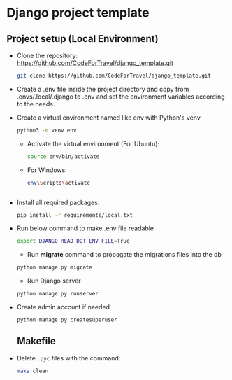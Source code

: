 # Django project template

## Project setup (Local Environment)

- Clone the repository: https://github.com/CodeForTravel/django_template.git
  ```sh
  git clone https://github.com/CodeForTravel/django_template.git
  ```
- Create a .env file inside the project directory and copy from .envs/.local/.django to .env and set the environment variables according to the needs.

- Create a virtual environment named like env with Python's venv

  ```sh
  python3 -m venv env
  ```

  - Activate the virtual environment (For Ubuntu):
    ```bash
    source env/bin/activate
    ```
  - For Windows:
    ```bash
    env\Scripts\activate
    ```

  ```

  ```

- Install all required packages:

  ```bash
  pip install -r requirements/local.txt
  ```

- Run below command to make .env file readable

  ```bash
  export DJANGO_READ_DOT_ENV_FILE=True
  ```

  - Run **migrate** command to propagate the migrations files into the db

  ```bash
  python manage.py migrate
  ```

  - Run Django server

  ```bash
  python manage.py runserver
  ```

- Create admin account if needed

  ```
  python manage.py createsuperuser
  ```

  ## Makefile

- Delete `.pyc` files with the command:

  ```bash
  make clean
  ```
